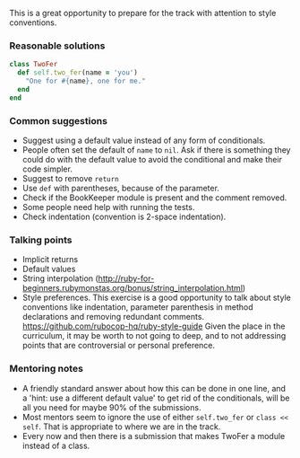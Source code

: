 This is a great opportunity to prepare for the track with attention to style conventions. 

### Reasonable solutions

```ruby
class TwoFer
  def self.two_fer(name = 'you')
    "One for #{name}, one for me."
  end
end
```

### Common suggestions
- Suggest using a default value instead of any form of conditionals. 
- People often set the default of `name` to `nil`. Ask if there is something they could do with the default value to avoid the conditional and make their code simpler.
- Suggest to remove `return`
- Use `def` with parentheses, because of the parameter.
- Check if the BookKeeper module is present and the comment removed.
- Some people need help with running the tests. 
- Check indentation (convention is 2-space indentation).

### Talking points
- Implicit returns
- Default values
- String interpolation (http://ruby-for-beginners.rubymonstas.org/bonus/string_interpolation.html)
- Style preferences. This exercise is a good opportunity to talk about style conventions like indentation, parameter parenthesis in method declarations and removing redundant comments. 
https://github.com/rubocop-hq/ruby-style-guide
Given the place in the curriculum, it may be worth to not going to deep, and to not addressing points that are controversial or personal preference. 

### Mentoring notes
- A friendly standard answer about how this can be done in one line, and a 'hint: use a different default value' to get rid of the conditionals, will be all you need for maybe 90% of the submissions. 
- Most mentors seem to ignore the use of either `self.two_fer` or `class << self`. That is appropriate to where we are in the track. 
- Every now and then there is a submission that makes TwoFer a module instead of a class.


